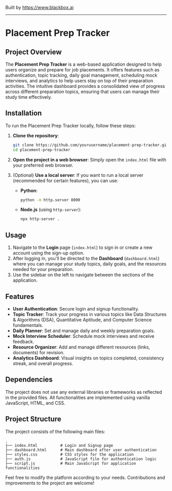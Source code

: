 
Built by https://www.blackbox.ai

---

# Placement Prep Tracker

## Project Overview
The **Placement Prep Tracker** is a web-based application designed to help users organize and prepare for job placements. It offers features such as authentication, topic tracking, daily goal management, scheduling mock interviews, and analytics to help users stay on top of their preparation activities. The intuitive dashboard provides a consolidated view of progress across different preparation topics, ensuring that users can manage their study time effectively.

## Installation
To run the Placement Prep Tracker locally, follow these steps:

1. **Clone the repository**:
   ```bash
   git clone https://github.com/yourusername/placement-prep-tracker.git
   cd placement-prep-tracker
   ```

2. **Open the project in a web browser**: 
   Simply open the `index.html` file with your preferred web browser.

3. (Optional) **Use a local server**:
   If you want to run a local server (recommended for certain features), you can use:
   - **Python**:
     ```bash
     python -m http.server 8000
     ```
   - **Node.js** (using `http-server`):
     ```bash
     npx http-server .
     ```

## Usage
1. Navigate to the **Login** page (`index.html`) to sign in or create a new account using the sign-up option.
2. After logging in, you'll be directed to the **Dashboard** (`dashboard.html`) where you can manage your study topics, daily goals, and the resources needed for your preparation.
3. Use the sidebar on the left to navigate between the sections of the application.

## Features
- **User Authentication**: Secure login and signup functionality.
- **Topic Tracker**: Track your progress in various topics like Data Structures & Algorithms (DSA), Quantitative Aptitude, and Computer Science fundamentals.
- **Daily Planner**: Set and manage daily and weekly preparation goals.
- **Mock Interview Scheduler**: Schedule mock interviews and receive feedback.
- **Resource Organizer**: Add and manage different resources (links, documents) for revision.
- **Analytics Dashboard**: Visual insights on topics completed, consistency streak, and overall progress.

## Dependencies
The project does not use any external libraries or frameworks as reflected in the provided files. All functionalities are implemented using vanilla JavaScript, HTML, and CSS.

## Project Structure
The project consists of the following main files:

```
.
├── index.html          # Login and Signup page
├── dashboard.html      # Main dashboard after user authentication
├── styles.css          # CSS styles for the application
├── auth.js             # JavaScript file for authentication logic
├── script.js           # Main JavaScript for application functionalities
```

Feel free to modify the platform according to your needs. Contributions and improvements to the project are welcome!